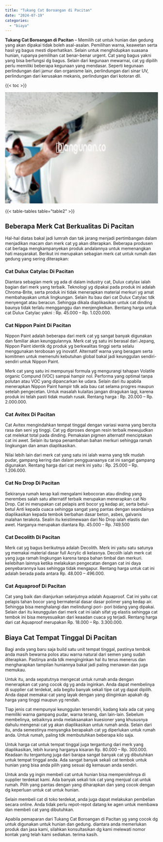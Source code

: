 ```yaml
---
title: "Tukang Cat Boroangan di Pacitan"
date: "2024-07-19"
categories: 
  - "biaya"
---
```


**Tukang Cat Boroangan di Pacitan** – Memilih cat untuk hunian dan gedung yang akan dipakai tidak boleh asal-asalan. Pemilihan warna, keawetan serta hasil yg bagus mesti diperhatikan. Selain untuk menghidupkan suasana hunian, rupanya pemilihan cat benar-benar urgent. Cat yang bagus yakni yang bisa berfungsi dg bagus. Selain dari kegunaan mewarnai, cat yg dipilih perlu memiliki beberapa kegunaan yang mendasar. Seperti kegunaan perlindungan dari jamur dan organisme lain, perlindungan dari sinar UV, perlindungan dari kerusakan mekanis, perlindungan dari kotoran dll.

{{< toc >}}

![Tukang Cat Boroangan di Pacitan](/images/jasa-cat-murah06.png)

{{< table-tables table="table2" >}}

## Beberapa Merk Cat Berkualitas Di Pacitan

Hal-hal diatas bakal jadi lumrah dan tak jarang menjadi pertimbangan dalam menjadikan macam dan merk cat yg akan diterapkan. Beberapa produsen cat berlaga mengkampanyekan produk andalannya untuk memenangkan hati masyarakat. Berikut ini merupakan sebagian merk cat untuk rumah dan gedung yang sering diterapkan:

### Cat Dulux Catylac Di Pacitan

Diantara sebagian merk yg ada di dalam industry cat, Dulux catylax ialah bagian dari merk yang terbaik. Teknologi yg dipakai pada produk ini adalah Chroma-Brite, serta produk ini tidak menerapkan material merkuri yg amat membahayakan untuk lingkungan. Selain itu bau dari cat Dulux Catylac tdk menyengat atau beracun. Sehingga dikala diaplikasikan untuk cat dinding baunya tidak terlalu mengganggu dan menjengkelkan. Bentang harga untuk cat Dulux Catylac yakni : Rp. 45.000 – Rp. 1.020.000.

### Cat Nippon Paint Di Pacitan

Nippon Paint adalah beberapa dari merk cat yg sangat banyak digunakan dan familiar akan keunggulannya. Merk cat yg satu ini berasal dari Jepang, Nippon Paint identik dg produk yg berkwalitas tinggi serta selalu menggunakan terobosan yg inovatif. Alternatif warna yang beragam serta komitmen untuk memenuhi kebutuhan global bakal jadi keunggulan sendiri-sendiri untuk Nippon Paint.

Merk cat yang satu ini mempunyai formula yg mengurangi tahapan Volatile organic Compund (VOC) sampai hampir nol. Performa yang optimal tanpa polutan atau VOC yang dipancarkan ke udara. Selain dari itu apabila menerapkan Nippon Paint hampir tdk ada bau cat selama progres maupun setelah pengecetan. Untuk masalah kulaitas jangan diragukan lagi, karena produk ini telah pasti tidak mudah rusak. Rentang harga : Rp. 20.000 – Rp. 2.000.000.

### Cat Avitex Di Pacitan

Cat Avitex mengindahkan tempat tinggal dengan variasi warna yang bercita rasa dan seni yg tinggi. Cat yg diproses dengan resin terbaik mewujudkan cat melekat total pada dinding. Pemakaian pigmen alternatif menciptakan cat ini awet. Selain itu tanpa penambahan bahan merkuri sehingga ramah lingkungan dan aman diaplikasikan.

Nilai lebih lain dari merk cat yang satu ini ialah warna yang tdk mudah pudar, gampang kering dan dalam pengguanaanya cat ini sangat gampang digunakan. Rentang harga dari cat merk ini yaitu : Rp. 25.000 – Rp. 1.206.000.

### Cat No Drop Di Pacitan

Sekiranya rumah kerap kali mengalami kebocoran atau dinding yang merembes salah satu alternatif terbaik merupakan menerapkan cat No Drop. Cat ini merupakan cat pelapis anti bocor yg kedap air, serta betul-betul Anti kepada cuaca sehingga sangat yang pantas dengan seandainya diaplikasikan kepada tembok berbahan dasar beton, asbes, galvanis malahan terakota. Sealin itu keistimewaan dari No Drop ialah elastis dan awet. Harganya merupakan diantara Rp. 45.000 – Rp. 749.500

### Cat Decolith Di Pacitan

Merk cat yg bagus berikutnya adalah Decolith. Merk ini yaitu satu satunya yg memakai material dasar full Acrylic di kelasnya. Decolih ialah merk cat yang juga ramah lingkungan karena tanpa bahan timbal dan merkuri. kelebihan lainnya ketika melakukan pengecatan dengan cat ini daya penyebarannya luas sehingga tidak mengapur. Rentang harga untuk cat ini adalah berada pada antara Rp. 48.000 – 496.000.

### Cat Aquaproof Di Pacitan

Cat yang baik dan dianjurkan selanjutnya adalah Aquaproof. Cat ini yaitu cat pelapis tahan bocor yang bermaterial dasar dasar polimer yang kedap air. Sehingga bisa menghalangi dan melindungi pori- pori bidang yang dipakai. Selain dari itu keunggulan dari merk cat ini ialah sifat yg elastis sehingga cat tembok ini bisa menyesuaikan dari keaadan cuaca yg terjadi. Rentang harga dari cat Aquaproof merupakan Rp. 18.000 – Rp. 3.300.000.

## Biaya Cat Tempat Tinggal Di Pacitan

Bagi anda yang baru saja build satu unit tempat tinggal, pastinya tembok anda masih bewarna polos atau warna natural dari semen yang sudah diterapkan. Pastinya anda tdk menginginkan hal itu terus menerus dan mengharapkan tampilan huniannya bakal jadi paling menawan dan juga memukau.

Untuk itu, anda sepatutnya mengecat untuk rumah anda dengan menerapkan cat yang cocok dg yg anda inginkan. Anda dapat membelinya di supplier cat terdekat, ada begitu banyak sekali tipe cat yg dapat dipilih. Anda dapat memakai cat yang layak dengan yang diinginkan apakah dg harga yang tinggi maupun yg rendah.

Tiap jenis cat mempunyai keunggulan tersendiri, kadang kala ada cat yang memiliki warna gampang pudar, warna terang, dan lain-lain. Sebelum membelinya, sebaiknya anda melaksanakan kuesioner yang khususnya dahulu mengenai cat yg akan diaplikasikan untuk rumah anda. Selain dari itu, anda semestinya menyangka berapakah cat yg diperlukan untuk rumah anda. Untuk rumah, paling tdk membutuhkan beberapa kilo saja.

Untuk harga cat untuk tempat tinggal juga tergantung dari merk yang diaplikasikan, lebih kurang harganya kisaran Rp. 80.000 – Rp. 300.000. Keadaan itu tergantung juga dari barapa sangat banyak cat yg dibutuhkan untuk tempat tinggal anda. Ada sangat banyak sekali cat tembok untuk hunian yang bisa anda pilih yang sesuai dg kemauan anda sendiri.

Untuk anda yg ingin membeli cat untuk hunian bisa memperolehnya di supplier terdekat kami. Ada banyak sekali tok cat yang menjual cat untuk rumah. Pilih yang pantas dengan yang diharapkan dan yang cocok dengan dg keperluan untuk cat untuk hunian.

Selain membeli cat di toko terdekat, anda juga dapat melakukan pembelian secara online. Anda tidak perlu repot-repot datang ke agen untuk membawa dan membeli cat yang dibutuhkan.

Apabila pemaparan dari Tukang Cat Boroangan di Pacitan yg yang cocok dg untuk digunakan untuk hunian dan gedung. diantara anda memerlukan produk dan jasa kami, silahkan konsultasikan dg kami melewati nomor kontak yang telah kami sediakan. terima kasih.
